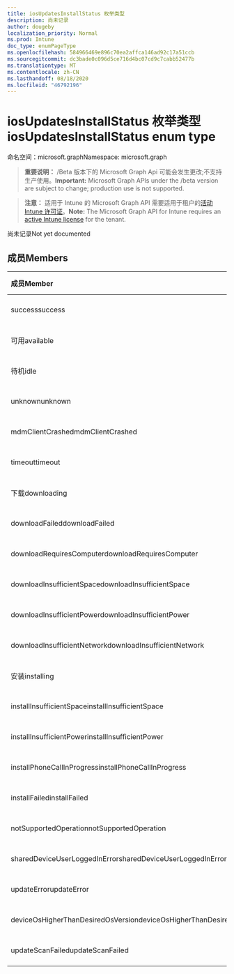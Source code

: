 ```yaml
---
title: iosUpdatesInstallStatus 枚举类型
description: 尚未记录
author: dougeby
localization_priority: Normal
ms.prod: Intune
doc_type: enumPageType
ms.openlocfilehash: 584966469e896c70ea2affca146ad92c17a51ccb
ms.sourcegitcommit: dc3bade0c096d5ce716d4bc07cd9c7cabb52477b
ms.translationtype: MT
ms.contentlocale: zh-CN
ms.lasthandoff: 08/18/2020
ms.locfileid: "46792196"
---
```

# <a name="iosupdatesinstallstatus-enum-type"></a><span data-ttu-id="bf3c0-103">iosUpdatesInstallStatus 枚举类型</span><span class="sxs-lookup"><span data-stu-id="bf3c0-103">iosUpdatesInstallStatus enum type</span></span>

<span data-ttu-id="bf3c0-104">命名空间：microsoft.graph</span><span class="sxs-lookup"><span data-stu-id="bf3c0-104">Namespace: microsoft.graph</span></span>

> <span data-ttu-id="bf3c0-105">**重要说明：** /Beta 版本下的 Microsoft Graph Api 可能会发生更改;不支持生产使用。</span><span class="sxs-lookup"><span data-stu-id="bf3c0-105">**Important:** Microsoft Graph APIs under the /beta version are subject to change; production use is not supported.</span></span>

> <span data-ttu-id="bf3c0-106">**注意：** 适用于 Intune 的 Microsoft Graph API 需要适用于租户的[活动 Intune 许可证](https://go.microsoft.com/fwlink/?linkid=839381)。</span><span class="sxs-lookup"><span data-stu-id="bf3c0-106">**Note:** The Microsoft Graph API for Intune requires an [active Intune license](https://go.microsoft.com/fwlink/?linkid=839381) for the tenant.</span></span>

<span data-ttu-id="bf3c0-107">尚未记录</span><span class="sxs-lookup"><span data-stu-id="bf3c0-107">Not yet documented</span></span>

## <a name="members"></a><span data-ttu-id="bf3c0-108">成员</span><span class="sxs-lookup"><span data-stu-id="bf3c0-108">Members</span></span>
|<span data-ttu-id="bf3c0-109">成员</span><span class="sxs-lookup"><span data-stu-id="bf3c0-109">Member</span></span>|<span data-ttu-id="bf3c0-110">值</span><span class="sxs-lookup"><span data-stu-id="bf3c0-110">Value</span></span>|<span data-ttu-id="bf3c0-111">说明</span><span class="sxs-lookup"><span data-stu-id="bf3c0-111">Description</span></span>|
|:---|:---|:---|
|<span data-ttu-id="bf3c0-112">success</span><span class="sxs-lookup"><span data-stu-id="bf3c0-112">success</span></span>|<span data-ttu-id="bf3c0-113">0</span><span class="sxs-lookup"><span data-stu-id="bf3c0-113">0</span></span>|<span data-ttu-id="bf3c0-114">尚未记录</span><span class="sxs-lookup"><span data-stu-id="bf3c0-114">Not yet documented</span></span>|
|<span data-ttu-id="bf3c0-115">可用</span><span class="sxs-lookup"><span data-stu-id="bf3c0-115">available</span></span>|<span data-ttu-id="bf3c0-116">1</span><span class="sxs-lookup"><span data-stu-id="bf3c0-116">1</span></span>|<span data-ttu-id="bf3c0-117">尚未记录</span><span class="sxs-lookup"><span data-stu-id="bf3c0-117">Not yet documented</span></span>|
|<span data-ttu-id="bf3c0-118">待机</span><span class="sxs-lookup"><span data-stu-id="bf3c0-118">idle</span></span>|<span data-ttu-id="bf3c0-119">双面</span><span class="sxs-lookup"><span data-stu-id="bf3c0-119">2</span></span>|<span data-ttu-id="bf3c0-120">尚未记录</span><span class="sxs-lookup"><span data-stu-id="bf3c0-120">Not yet documented</span></span>|
|<span data-ttu-id="bf3c0-121">unknown</span><span class="sxs-lookup"><span data-stu-id="bf3c0-121">unknown</span></span>|<span data-ttu-id="bf3c0-122">第三章</span><span class="sxs-lookup"><span data-stu-id="bf3c0-122">3</span></span>|<span data-ttu-id="bf3c0-123">尚未记录</span><span class="sxs-lookup"><span data-stu-id="bf3c0-123">Not yet documented</span></span>|
|<span data-ttu-id="bf3c0-124">mdmClientCrashed</span><span class="sxs-lookup"><span data-stu-id="bf3c0-124">mdmClientCrashed</span></span>|<span data-ttu-id="bf3c0-125">-2016336109</span><span class="sxs-lookup"><span data-stu-id="bf3c0-125">-2016336109</span></span>|<span data-ttu-id="bf3c0-126">尚未记录</span><span class="sxs-lookup"><span data-stu-id="bf3c0-126">Not yet documented</span></span>|
|<span data-ttu-id="bf3c0-127">timeout</span><span class="sxs-lookup"><span data-stu-id="bf3c0-127">timeout</span></span>|<span data-ttu-id="bf3c0-128">-2016333898</span><span class="sxs-lookup"><span data-stu-id="bf3c0-128">-2016333898</span></span>|<span data-ttu-id="bf3c0-129">尚未记录</span><span class="sxs-lookup"><span data-stu-id="bf3c0-129">Not yet documented</span></span>|
|<span data-ttu-id="bf3c0-130">下载</span><span class="sxs-lookup"><span data-stu-id="bf3c0-130">downloading</span></span>|<span data-ttu-id="bf3c0-131">-2016330712</span><span class="sxs-lookup"><span data-stu-id="bf3c0-131">-2016330712</span></span>|<span data-ttu-id="bf3c0-132">尚未记录</span><span class="sxs-lookup"><span data-stu-id="bf3c0-132">Not yet documented</span></span>|
|<span data-ttu-id="bf3c0-133">downloadFailed</span><span class="sxs-lookup"><span data-stu-id="bf3c0-133">downloadFailed</span></span>|<span data-ttu-id="bf3c0-134">-2016330711</span><span class="sxs-lookup"><span data-stu-id="bf3c0-134">-2016330711</span></span>|<span data-ttu-id="bf3c0-135">尚未记录</span><span class="sxs-lookup"><span data-stu-id="bf3c0-135">Not yet documented</span></span>|
|<span data-ttu-id="bf3c0-136">downloadRequiresComputer</span><span class="sxs-lookup"><span data-stu-id="bf3c0-136">downloadRequiresComputer</span></span>|<span data-ttu-id="bf3c0-137">-2016330710</span><span class="sxs-lookup"><span data-stu-id="bf3c0-137">-2016330710</span></span>|<span data-ttu-id="bf3c0-138">尚未记录</span><span class="sxs-lookup"><span data-stu-id="bf3c0-138">Not yet documented</span></span>|
|<span data-ttu-id="bf3c0-139">downloadInsufficientSpace</span><span class="sxs-lookup"><span data-stu-id="bf3c0-139">downloadInsufficientSpace</span></span>|<span data-ttu-id="bf3c0-140">-2016330709</span><span class="sxs-lookup"><span data-stu-id="bf3c0-140">-2016330709</span></span>|<span data-ttu-id="bf3c0-141">尚未记录</span><span class="sxs-lookup"><span data-stu-id="bf3c0-141">Not yet documented</span></span>|
|<span data-ttu-id="bf3c0-142">downloadInsufficientPower</span><span class="sxs-lookup"><span data-stu-id="bf3c0-142">downloadInsufficientPower</span></span>|<span data-ttu-id="bf3c0-143">-2016330708</span><span class="sxs-lookup"><span data-stu-id="bf3c0-143">-2016330708</span></span>|<span data-ttu-id="bf3c0-144">尚未记录</span><span class="sxs-lookup"><span data-stu-id="bf3c0-144">Not yet documented</span></span>|
|<span data-ttu-id="bf3c0-145">downloadInsufficientNetwork</span><span class="sxs-lookup"><span data-stu-id="bf3c0-145">downloadInsufficientNetwork</span></span>|<span data-ttu-id="bf3c0-146">-2016330707</span><span class="sxs-lookup"><span data-stu-id="bf3c0-146">-2016330707</span></span>|<span data-ttu-id="bf3c0-147">尚未记录</span><span class="sxs-lookup"><span data-stu-id="bf3c0-147">Not yet documented</span></span>|
|<span data-ttu-id="bf3c0-148">安装</span><span class="sxs-lookup"><span data-stu-id="bf3c0-148">installing</span></span>|<span data-ttu-id="bf3c0-149">-2016330706</span><span class="sxs-lookup"><span data-stu-id="bf3c0-149">-2016330706</span></span>|<span data-ttu-id="bf3c0-150">尚未记录</span><span class="sxs-lookup"><span data-stu-id="bf3c0-150">Not yet documented</span></span>|
|<span data-ttu-id="bf3c0-151">installInsufficientSpace</span><span class="sxs-lookup"><span data-stu-id="bf3c0-151">installInsufficientSpace</span></span>|<span data-ttu-id="bf3c0-152">-2016330705</span><span class="sxs-lookup"><span data-stu-id="bf3c0-152">-2016330705</span></span>|<span data-ttu-id="bf3c0-153">尚未记录</span><span class="sxs-lookup"><span data-stu-id="bf3c0-153">Not yet documented</span></span>|
|<span data-ttu-id="bf3c0-154">installInsufficientPower</span><span class="sxs-lookup"><span data-stu-id="bf3c0-154">installInsufficientPower</span></span>|<span data-ttu-id="bf3c0-155">-2016330704</span><span class="sxs-lookup"><span data-stu-id="bf3c0-155">-2016330704</span></span>|<span data-ttu-id="bf3c0-156">尚未记录</span><span class="sxs-lookup"><span data-stu-id="bf3c0-156">Not yet documented</span></span>|
|<span data-ttu-id="bf3c0-157">installPhoneCallInProgress</span><span class="sxs-lookup"><span data-stu-id="bf3c0-157">installPhoneCallInProgress</span></span>|<span data-ttu-id="bf3c0-158">-2016330703</span><span class="sxs-lookup"><span data-stu-id="bf3c0-158">-2016330703</span></span>|<span data-ttu-id="bf3c0-159">尚未记录</span><span class="sxs-lookup"><span data-stu-id="bf3c0-159">Not yet documented</span></span>|
|<span data-ttu-id="bf3c0-160">installFailed</span><span class="sxs-lookup"><span data-stu-id="bf3c0-160">installFailed</span></span>|<span data-ttu-id="bf3c0-161">-2016330702</span><span class="sxs-lookup"><span data-stu-id="bf3c0-161">-2016330702</span></span>|<span data-ttu-id="bf3c0-162">尚未记录</span><span class="sxs-lookup"><span data-stu-id="bf3c0-162">Not yet documented</span></span>|
|<span data-ttu-id="bf3c0-163">notSupportedOperation</span><span class="sxs-lookup"><span data-stu-id="bf3c0-163">notSupportedOperation</span></span>|<span data-ttu-id="bf3c0-164">-2016330701</span><span class="sxs-lookup"><span data-stu-id="bf3c0-164">-2016330701</span></span>|<span data-ttu-id="bf3c0-165">尚未记录</span><span class="sxs-lookup"><span data-stu-id="bf3c0-165">Not yet documented</span></span>|
|<span data-ttu-id="bf3c0-166">sharedDeviceUserLoggedInError</span><span class="sxs-lookup"><span data-stu-id="bf3c0-166">sharedDeviceUserLoggedInError</span></span>|<span data-ttu-id="bf3c0-167">-2016330699</span><span class="sxs-lookup"><span data-stu-id="bf3c0-167">-2016330699</span></span>|<span data-ttu-id="bf3c0-168">尚未记录</span><span class="sxs-lookup"><span data-stu-id="bf3c0-168">Not yet documented</span></span>|
|<span data-ttu-id="bf3c0-169">updateError</span><span class="sxs-lookup"><span data-stu-id="bf3c0-169">updateError</span></span>|<span data-ttu-id="bf3c0-170">-2016330697</span><span class="sxs-lookup"><span data-stu-id="bf3c0-170">-2016330697</span></span>|<span data-ttu-id="bf3c0-171">尚未记录</span><span class="sxs-lookup"><span data-stu-id="bf3c0-171">Not yet documented</span></span>|
|<span data-ttu-id="bf3c0-172">deviceOsHigherThanDesiredOsVersion</span><span class="sxs-lookup"><span data-stu-id="bf3c0-172">deviceOsHigherThanDesiredOsVersion</span></span>|<span data-ttu-id="bf3c0-173">-2016330696</span><span class="sxs-lookup"><span data-stu-id="bf3c0-173">-2016330696</span></span>|<span data-ttu-id="bf3c0-174">尚未记录</span><span class="sxs-lookup"><span data-stu-id="bf3c0-174">Not yet documented</span></span>|
|<span data-ttu-id="bf3c0-175">updateScanFailed</span><span class="sxs-lookup"><span data-stu-id="bf3c0-175">updateScanFailed</span></span>|<span data-ttu-id="bf3c0-176">-2016324062</span><span class="sxs-lookup"><span data-stu-id="bf3c0-176">-2016324062</span></span>|<span data-ttu-id="bf3c0-177">尚未记录</span><span class="sxs-lookup"><span data-stu-id="bf3c0-177">Not yet documented</span></span>|



